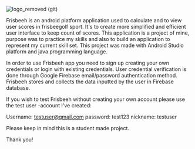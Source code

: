 ![logo_removed (git)](https://user-images.githubusercontent.com/68552044/88162329-dfd8d680-cc19-11ea-9c48-c39950d69a0a.png)

 
Frisbeeh is an android platform application used to calculate and to view user scores in frisbeegolf sport. It's to create more simplified and efficient user interface to keep count of scores. This application is a project of mine, purpose was to practice my skills and also to build an application to represent my current skill set.
This project was made with Android Studio platform and java programming language.

In order to use Frisbeeh app you need to sign up creating your own credentials or login with existing credentials. User credential verification is done through Google Firebase email/password authentication method. Frisbeeh stores and collects the data inputted by the user in Firebase database. 

If you wish to test Frisbeeh without creating your own account please use the test user -account I've created:

Username: testuser@gmail.com
password: test123
nickname: testuser

Please keep in mind this is a student made project.

Thank you!

